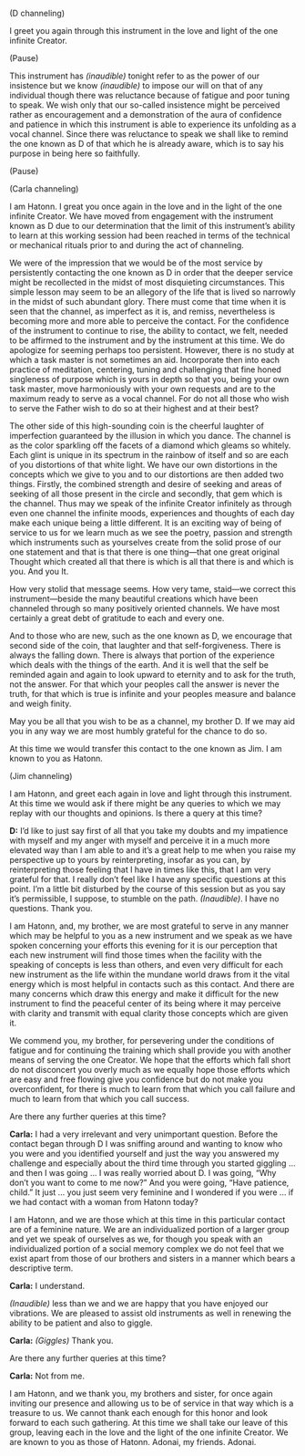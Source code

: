 <p class="channel-type">(D channeling)</p>
<p>I greet you again through this instrument in the love and light of the one infinite Creator.</p>
<p class="comment">(Pause)</p>
<p>This instrument has <em>(inaudible)</em> tonight refer to as the power of our insistence but we know <em>(inaudible)</em> to impose our will on that of any individual though there was reluctance because of fatigue and poor tuning to speak. We wish only that our so-called insistence might be perceived rather as encouragement and a demonstration of the aura of confidence and patience in which this instrument is able to experience its unfolding as a vocal channel. Since there was reluctance to speak we shall like to remind the one known as D of that which he is already aware, which is to say his purpose in being here so faithfully.</p>
<p class="comment">(Pause)</p>
<p class="channel-type">(Carla channeling)</p>
<p>I am Hatonn. I great you once again in the love and in the light of the one infinite Creator. We have moved from engagement with the instrument known as D due to our determination that the limit of this instrument’s ability to learn at this working session had been reached in terms of the technical or mechanical rituals prior to and during the act of channeling.</p>
<p>We were of the impression that we would be of the most service by persistently contacting the one known as D in order that the deeper service might be recollected in the midst of most disquieting circumstances. This simple lesson may seem to be an allegory of the life that is lived so narrowly in the midst of such abundant glory. There must come that time when it is seen that the channel, as imperfect as it is, and remiss, nevertheless is becoming more and more able to perceive the contact. For the confidence of the instrument to continue to rise, the ability to contact, we felt, needed to be affirmed to the instrument and by the instrument at this time. We do apologize for seeming perhaps too persistent. However, there is no study at which a task master is not sometimes an aid. Incorporate then into each practice of meditation, centering, tuning and challenging that fine honed singleness of purpose which is yours in depth so that you, being your own task master, move harmoniously with your own requests and are to the maximum ready to serve as a vocal channel. For do not all those who wish to serve the Father wish to do so at their highest and at their best?</p>
<p>The other side of this high-sounding coin is the cheerful laughter of imperfection guaranteed by the illusion in which you dance. The channel is as the color sparkling off the facets of a diamond which gleams so whitely. Each glint is unique in its spectrum in the rainbow of itself and so are each of you distortions of that white light. We have our own distortions in the concepts which we give to you and to our distortions are then added two things. Firstly, the combined strength and desire of seeking and areas of seeking of all those present in the circle and secondly, that gem which is the channel. Thus may we speak of the infinite Creator infinitely as through even one channel the infinite moods, experiences and thoughts of each day make each unique being a little different. It is an exciting way of being of service to us for we learn much as we see the poetry, passion and strength which instruments such as yourselves create from the solid prose of our one statement and that is that there is one thing—that one great original Thought which created all that there is which is all that there is and which is you. And you It.</p>
<p>How very stolid that message seems. How very tame, staid—we correct this instrument—beside the many beautiful creations which have been channeled through so many positively oriented channels. We have most certainly a great debt of gratitude to each and every one.</p>
<p>And to those who are new, such as the one known as D, we encourage that second side of the coin, that laughter and that self-forgiveness. There is always the falling down. There is always that portion of the experience which deals with the things of the earth. And it is well that the self be reminded again and again to look upward to eternity and to ask for the truth, not the answer. For that which your peoples call the answer is never the truth, for that which is true is infinite and your peoples measure and balance and weigh finity.</p>
<p>May you be all that you wish to be as a channel, my brother D. If we may aid you in any way we are most humbly grateful for the chance to do so.</p>
<p>At this time we would transfer this contact to the one known as Jim. I am known to you as Hatonn.</p>
<p class="channel-type">(Jim channeling)</p>
<p>I am Hatonn, and greet each again in love and light through this instrument. At this time we would ask if there might be any queries to which we may replay with our thoughts and opinions. Is there a query at this time?</p>
<p><strong>D:</strong> I’d like to just say first of all that you take my doubts and my impatience with myself and my anger with myself and perceive it in a much more elevated way than I am able to and it’s a great help to me when you raise my perspective up to yours by reinterpreting, insofar as you can, by reinterpreting those feeling that I have in times like this, that I am very grateful for that. I really don’t feel like I have any specific questions at this point. I’m a little bit disturbed by the course of this session but as you say it’s permissible, I suppose, to stumble on the path. <em>(Inaudible)</em>. I have no questions. Thank you.</p>
<p>I am Hatonn, and, my brother, we are most grateful to serve in any manner which may be helpful to you as a new instrument and we speak as we have spoken concerning your efforts this evening for it is our perception that each new instrument will find those times when the facility with the speaking of concepts is less than others, and even very difficult for each new instrument as the life within the mundane world draws from it the vital energy which is most helpful in contacts such as this contact. And there are many concerns which draw this energy and make it difficult for the new instrument to find the peaceful center of its being where it may perceive with clarity and transmit with equal clarity those concepts which are given it.</p>
<p>We commend you, my brother, for persevering under the conditions of fatigue and for continuing the training which shall provide you with another means of serving the one Creator. We hope that the efforts which fall short do not disconcert you overly much as we equally hope those efforts which are easy and free flowing give you confidence but do not make you overconfident, for there is much to learn from that which you call failure and much to learn from that which you call success.</p>
<p>Are there any further queries at this time?</p>
<p><strong>Carla:</strong> I had a very irrelevant and very unimportant question. Before the contact began through D I was sniffing around and wanting to know who you were and you identified yourself and just the way you answered my challenge and especially about the third time through you started giggling … and then I was going … I was really worried about D. I was going, “Why don’t you want to come to me now?” And you were going, “Have patience, child.” It just … you just seem very feminine and I wondered if you were … if we had contact with a woman from Hatonn today?</p>
<p>I am Hatonn, and we are those which at this time in this particular contact are of a feminine nature. We are an individualized portion of a larger group and yet we speak of ourselves as we, for though you speak with an individualized portion of a social memory complex we do not feel that we exist apart from those of our brothers and sisters in a manner which bears a descriptive term.</p>
<p><strong>Carla:</strong> I understand.</p>
<p><em>(Inaudible)</em> less than we and we are happy that you have enjoyed our vibrations. We are pleased to assist old instruments as well in renewing the ability to be patient and also to giggle.</p>
<p><strong>Carla:</strong> <em>(Giggles)</em> Thank you.</p>
<p>Are there any further queries at this time?</p>
<p><strong>Carla:</strong> Not from me.</p>
<p>I am Hatonn, and we thank you, my brothers and sister, for once again inviting our presence and allowing us to be of service in that way which is a treasure to us. We cannot thank each enough for this honor and look forward to each such gathering. At this time we shall take our leave of this group, leaving each in the love and the light of the one infinite Creator. We are known to you as those of Hatonn. Adonai, my friends. Adonai.</p>